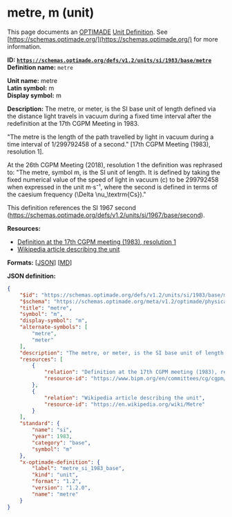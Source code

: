 # metre, m (unit)

This page documents an [OPTIMADE](https://www.optimade.org/) [Unit Definition](https://schemas.optimade.org/#definitions). See [https://schemas.optimade.org/](https://schemas.optimade.org/) for more information.

**ID: [`https://schemas.optimade.org/defs/v1.2/units/si/1983/base/metre`](https://schemas.optimade.org/defs/v1.2/units/si/1983/base/metre.md)**  
**Definition name:** `metre`

**Unit name:** metre  
**Latin symbol:** m  
**Display symbol:** m  
  
**Description:** The metre, or meter, is the SI base unit of length defined via the distance light travels in vacuum during a fixed time interval after the redefinition at the 17th CGPM Meeting in 1983.

"The metre is the length of the path travelled by light in vacuum during a time interval of 1/299792458 of a second." [17th CGPM Meeting (1983), resolution 1].

At the 26th CGPM Meeting (2018), resolution 1 the definition was rephrased to: "The metre, symbol m, is the SI unit of length. It is defined by taking the fixed numerical value of the speed of light in vacuum \(c\) to be 299792458 when expressed in the unit m⋅s⁻¹, where the second is defined in terms of the caesium frequency \(\Delta \nu_\textrm{Cs}\)."

This definition references the SI 1967 second (https://schemas.optimade.org/defs/v1.2/units/si/1967/base/second).

**Resources:**

- [Definition at the 17th CGPM meeting (1983), resolution 1](https://www.bipm.org/en/committees/cg/cgpm/17-1983/resolution-1)
- [Wikipedia article describing the unit](https://en.wikipedia.org/wiki/Metre)


**Formats:** [[JSON](metre.json)] [[MD](metre.md)]

**JSON definition:**

``` json
{
    "$id": "https://schemas.optimade.org/defs/v1.2/units/si/1983/base/metre",
    "$schema": "https://schemas.optimade.org/meta/v1.2/optimade/physical_unit_definition.json",
    "title": "metre",
    "symbol": "m",
    "display-symbol": "m",
    "alternate-symbols": [
        "metre",
        "meter"
    ],
    "description": "The metre, or meter, is the SI base unit of length defined via the distance light travels in vacuum during a fixed time interval after the redefinition at the 17th CGPM Meeting in 1983.\n\n\"The metre is the length of the path travelled by light in vacuum during a time interval of 1/299792458 of a second.\" [17th CGPM Meeting (1983), resolution 1].\n\nAt the 26th CGPM Meeting (2018), resolution 1 the definition was rephrased to: \"The metre, symbol m, is the SI unit of length. It is defined by taking the fixed numerical value of the speed of light in vacuum \\(c\\) to be 299792458 when expressed in the unit m\u22c5s\u207b\u00b9, where the second is defined in terms of the caesium frequency \\(\\Delta \\nu_\\textrm{Cs}\\).\"\n\nThis definition references the SI 1967 second (https://schemas.optimade.org/defs/v1.2/units/si/1967/base/second).",
    "resources": [
        {
            "relation": "Definition at the 17th CGPM meeting (1983), resolution 1",
            "resource-id": "https://www.bipm.org/en/committees/cg/cgpm/17-1983/resolution-1"
        },
        {
            "relation": "Wikipedia article describing the unit",
            "resource-id": "https://en.wikipedia.org/wiki/Metre"
        }
    ],
    "standard": {
        "name": "si",
        "year": 1983,
        "category": "base",
        "symbol": "m"
    },
    "x-optimade-definition": {
        "label": "metre_si_1983_base",
        "kind": "unit",
        "format": "1.2",
        "version": "1.2.0",
        "name": "metre"
    }
}
```